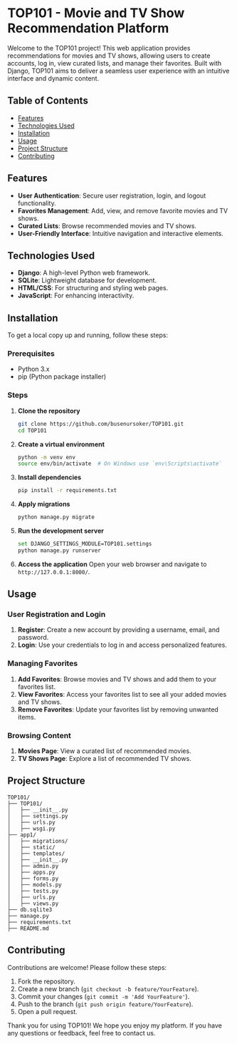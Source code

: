# TOP101 - Movie and TV Show Recommendation Platform

Welcome to the TOP101 project! This web application provides recommendations for movies and TV shows, allowing users to create accounts, log in, view curated lists, and manage their favorites. Built with Django, TOP101 aims to deliver a seamless user experience with an intuitive interface and dynamic content.

## Table of Contents

- [Features](#features)
- [Technologies Used](#technologies-used)
- [Installation](#installation)
- [Usage](#usage)
- [Project Structure](#project-structure)
- [Contributing](#contributing)

## Features

- **User Authentication**: Secure user registration, login, and logout functionality.
- **Favorites Management**: Add, view, and remove favorite movies and TV shows.
- **Curated Lists**: Browse recommended movies and TV shows.
- **User-Friendly Interface**: Intuitive navigation and interactive elements.

## Technologies Used

- **Django**: A high-level Python web framework.
- **SQLite**: Lightweight database for development.
- **HTML/CSS**: For structuring and styling web pages.
- **JavaScript**: For enhancing interactivity.

## Installation

To get a local copy up and running, follow these steps:

### Prerequisites

- Python 3.x
- pip (Python package installer)

### Steps

1. **Clone the repository**
   ```sh
   git clone https://github.com/busenursoker/TOP101.git
   cd TOP101
   ```

2. **Create a virtual environment**
   ```sh
   python -m venv env
   source env/bin/activate  # On Windows use `env\Scripts\activate`
   ```

3. **Install dependencies**
   ```sh
   pip install -r requirements.txt
   ```

4. **Apply migrations**
   ```sh
   python manage.py migrate
   ```

5. **Run the development server**
   ```sh
   set DJANGO_SETTINGS_MODULE=TOP101.settings
   python manage.py runserver
   ```

6. **Access the application**
   Open your web browser and navigate to `http://127.0.0.1:8000/`.

## Usage

### User Registration and Login

1. **Register**: Create a new account by providing a username, email, and password.
2. **Login**: Use your credentials to log in and access personalized features.

### Managing Favorites

1. **Add Favorites**: Browse movies and TV shows and add them to your favorites list.
2. **View Favorites**: Access your favorites list to see all your added movies and TV shows.
3. **Remove Favorites**: Update your favorites list by removing unwanted items.

### Browsing Content

1. **Movies Page**: View a curated list of recommended movies.
2. **TV Shows Page**: Explore a list of recommended TV shows.

## Project Structure

```plaintext
TOP101/
├── TOP101/
│   ├── __init__.py
│   ├── settings.py
│   ├── urls.py
│   ├── wsgi.py
├── app1/
│   ├── migrations/
│   ├── static/
│   ├── templates/
│   ├── __init__.py
│   ├── admin.py
│   ├── apps.py
│   ├── forms.py
│   ├── models.py
│   ├── tests.py
│   ├── urls.py
│   ├── views.py
├── db.sqlite3
├── manage.py
├── requirements.txt
├── README.md
```

## Contributing

Contributions are welcome! Please follow these steps:

1. Fork the repository.
2. Create a new branch (`git checkout -b feature/YourFeature`).
3. Commit your changes (`git commit -m 'Add YourFeature'`).
4. Push to the branch (`git push origin feature/YourFeature`).
5. Open a pull request.


Thank you for using TOP101! We hope you enjoy my platform. If you have any questions or feedback, feel free to contact us.
